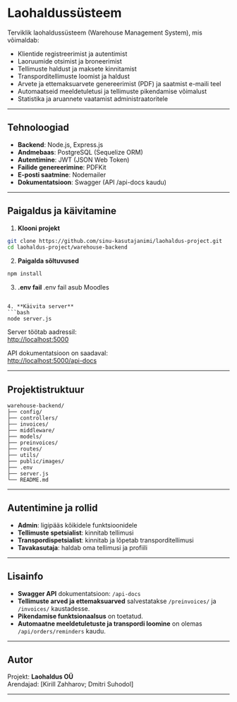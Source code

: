 # Laohaldussüsteem

Terviklik laohaldussüsteem (Warehouse Management System), mis võimaldab:
- Klientide registreerimist ja autentimist
- Laoruumide otsimist ja broneerimist
- Tellimuste haldust ja maksete kinnitamist
- Transporditellimuste loomist ja haldust
- Arvete ja ettemaksuarvete genereerimist (PDF) ja saatmist e-maili teel
- Automaatseid meeldetuletusi ja tellimuste pikendamise võimalust
- Statistika ja aruannete vaatamist administraatoritele

---

## Tehnoloogiad

- **Backend**: Node.js, Express.js
- **Andmebaas**: PostgreSQL (Sequelize ORM)
- **Autentimine**: JWT (JSON Web Token)
- **Failide genereerimine**: PDFKit
- **E-posti saatmine**: Nodemailer
- **Dokumentatsioon**: Swagger (API /api-docs kaudu)

---

## Paigaldus ja käivitamine

1. **Klooni projekt**
```bash
git clone https://github.com/sinu-kasutajanimi/laohaldus-project.git
cd laohaldus-project/warehouse-backend
```

2. **Paigalda sõltuvused**
```bash
npm install
```

3. **.env fail**
.env fail asub Moodles 
```

4. **Käivita server**
```bash
node server.js
```

Server töötab aadressil:  
[http://localhost:5000](http://localhost:5000)

API dokumentatsioon on saadaval:  
[http://localhost:5000/api-docs](http://localhost:5000/api-docs)

---

##  Projektistruktuur

```
warehouse-backend/
├── config/
├── controllers/
├── invoices/
├── middleware/
├── models/
├── preinvoices/
├── routes/
├── utils/
├── public/images/
├── .env
├── server.js
└── README.md
```

---

##  Autentimine ja rollid

- **Admin**: ligipääs kõikidele funktsioonidele
- **Tellimuste spetsialist**: kinnitab tellimusi
- **Transpordispetsialist**: kinnitab ja lõpetab transporditellimusi
- **Tavakasutaja**: haldab oma tellimusi ja profiili

---

##  Lisainfo

- **Swagger API** dokumentatsioon: `/api-docs`
- **Tellimuste arved ja ettemaksuarved** salvestatakse `/preinvoices/` ja `/invoices/` kaustadesse.
- **Pikendamise funktsionaalsus** on toetatud.
- **Automaatne meeldetuletuste ja transpordi loomine** on olemas `/api/orders/reminders` kaudu.

---

##  Autor

Projekt: **Laohaldus OÜ**  
Arendajad: [Kirill Zahharov; Dmitri Suhodol]

---


